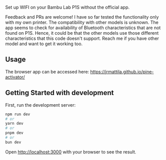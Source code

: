 Set up WIFI on your Bambu Lab P1S without the official app. 

Feedback and PRs are welcome! I have so far tested the functionality only with my own printer. The compatibility with other models is unknown. The app seems to check for availability of Bluetooth characteristics that are not found on P1S. Hence, it could be that the other models use those different characteristics that this code doesn't support. Reach me if you have other model and want to get it working too.

## Usage

The browser app can be accessed here: https://jrmattila.github.io/pine-activator/

## Getting Started with development

First, run the development server:

```bash
npm run dev
# or
yarn dev
# or
pnpm dev
# or
bun dev
```

Open [http://localhost:3000](http://localhost:3000) with your browser to see the result.
